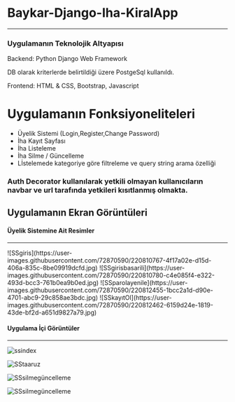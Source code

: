 # Baykar-Django-Iha-KiralApp
<hr>

<h3>Uygulamanın Teknolojik Altyapısı</h3>
<p>Backend: Python Django Web Framework</p>
<p>DB olarak kriterlerde belirtildiği üzere PostgeSql kullanıldı.</p>
<p>Frontend: HTML & CSS, Bootstrap, Javascript</p>

<h1> Uygulamanın Fonksiyoneliteleri </h1>
<ul>
  <li>
    Üyelik Sistemi (Login,Register,Change Password)
  </li>
  <li>
    İha Kayıt Sayfası
  </li>
  <li>
    İha Listeleme
  </li>
  <li>
    İha Silme / Güncelleme
  </li>
  <li>
    Lİstelemede kategoriye göre filtreleme ve query string arama özelliği 
  </li>
</ul>

<h3>
  Auth Decorator kullanılarak yetkili olmayan kullanıcıların navbar ve url tarafında yetkileri kısıtlanmış olmakta.
</h3>

<h2> Uygulamanın Ekran Görüntüleri </h2>

<h4>
  Üyelik Sistemine Ait Resimler
</h4>
<hr/>
![SSgiris](https://user-images.githubusercontent.com/72870590/220810767-4f17a02e-d15d-406a-835c-8be09919dcfd.jpg)
![SSgirisbasarili](https://user-images.githubusercontent.com/72870590/220810780-c4e085f4-e322-493d-bcc3-761b0ea9b0ed.jpg)
![SSparolayenile](https://user-images.githubusercontent.com/72870590/220812455-1bcc2a1d-d90e-4701-abc9-29c858ae3bdc.jpg)
![SSkayıtOl](https://user-images.githubusercontent.com/72870590/220812462-6159d24e-1819-43de-bf2d-a651d9827a79.jpg)

<h4>
  Uygulama İçi Görüntüler
</h4>
<hr/>

![ssindex](https://user-images.githubusercontent.com/72870590/220812654-764f809c-eb1d-4d61-aeac-3f2961644d15.jpg)

![SStaaruz](https://user-images.githubusercontent.com/72870590/220812680-740a4a0e-b4a1-4f7f-b420-cef6e2314206.jpg)

![SSsilmegüncelleme](https://user-images.githubusercontent.com/72870590/220812714-f7465a59-2b78-4119-be36-89aa2eb2cfe1.jpg)

![SSsilmegüncelleme](https://user-images.githubusercontent.com/72870590/220812769-236e0c5e-5c0f-455b-b4d2-6a9e7125fa85.jpg)





